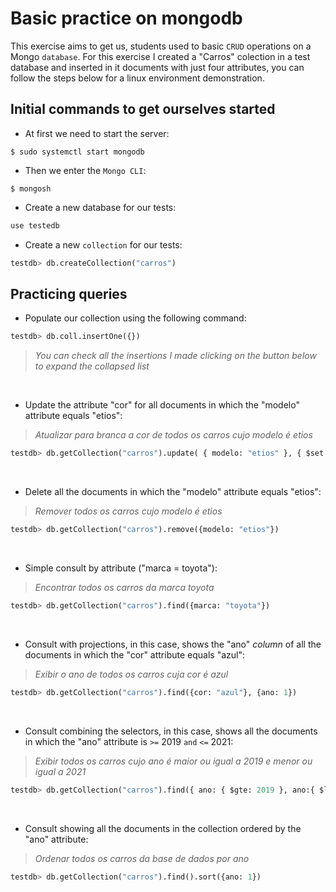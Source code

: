 # Basic practice on mongodb

This exercise aims to get us, students used to basic `CRUD` operations on a Mongo `database`.
For this exercise I created a "Carros" colection in a test database and inserted in it documents with just four attributes, you can follow the steps below for a linux environment demonstration.

## Initial commands to get ourselves started

- At first we need to start the server:
```shell
$ sudo systemctl start mongodb
```

- Then we enter the `Mongo CLI`:
```shell
$ mongosh
```

- Create a new database for our tests:
```python
use testedb
```

- Create a new `collection` for our tests:
```python
testdb> db.createCollection("carros")
```

## Practicing queries

- Populate our collection using the following command:
```python
testdb> db.coll.insertOne({})
```
>_You can check all the insertions I made clicking on the button below to expand the collapsed list_
<br>

- Update the attribute "cor" for all documents in which the "modelo" attribute equals "etios":
>_Atualizar para branca a cor de todos os carros cujo modelo é etios_
```python
testdb> db.getCollection("carros").update( { modelo: "etios" }, { $set: { cor: "branca" } })
```
<br>

- Delete all the documents in which the "modelo" attribute equals "etios":
>_Remover todos os carros cujo modelo é etios_
```python
testdb> db.getCollection("carros").remove({modelo: "etios"})
```
<br>

- Simple consult by attribute ("marca = toyota"):
>_Encontrar todos os carros da marca toyota_
```python
testdb> db.getCollection("carros").find({marca: "toyota"})
```
<br>

- Consult with projections, in this case, shows the "ano" _column_ of all the documents in which the "cor" attribute equals "azul":
>_Exibir o ano de todos os carros cuja cor é azul_
```python
testdb> db.getCollection("carros").find({cor: "azul"}, {ano: 1})
```
<br>

- Consult combining the selectors, in this case, shows all the documents in which the "ano" attribute is `>=` 2019 `and` `<=` 2021:
>_Exibir todos os carros cujo ano é maior ou igual a 2019 e menor ou igual a 2021_
```python
testdb> db.getCollection("carros").find({ ano: { $gte: 2019 }, ano:{ $lte: 2021} })
```
<br>

- Consult showing all the documents in the collection ordered by the "ano" attribute:
>_Ordenar todos os carros da base de dados por ano_
```python
testdb> db.getCollection("carros").find().sort({ano: 1})
```
